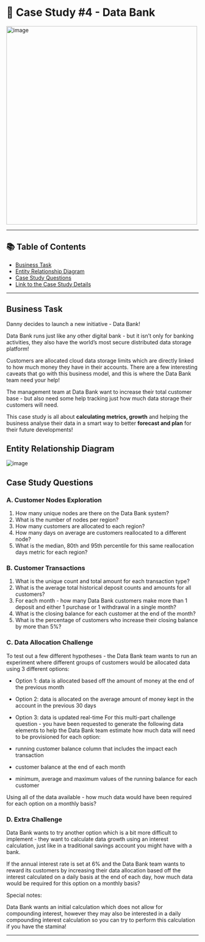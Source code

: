 # 🥑 Case Study #4 - Data Bank

<img src="https://8weeksqlchallenge.com/images/case-study-designs/4.png" width="500" height="520" alt="image">

***
## 📚 Table of Contents
- [Business Task](#business-task)
- [Entity Relationship Diagram](#entity-relationship-diagram)
- [Case Study Questions](#case-study-questions)
- [Link to the Case Study Details](https://8weeksqlchallenge.com/case-study-4/)
***
## Business Task
Danny decides to launch a new initiative - Data Bank!

Data Bank runs just like any other digital bank - but it isn’t only for banking activities, they also have the world’s most secure distributed data storage platform!

Customers are allocated cloud data storage limits which are directly linked to how much money they have in their accounts. There are a few interesting caveats that go with this business model, and this is where the Data Bank team need your help!

The management team at Data Bank want to increase their total customer base - but also need some help tracking just how much data storage their customers will need.

This case study is all about **calculating metrics, growth** and helping the business analyse their data in a smart way to better **forecast and plan** for their future developments!

## Entity Relationship Diagram

![image](https://scontent.fsgn4-1.fna.fbcdn.net/v/t1.15752-9/340855604_815344092916999_5704239398331201576_n.png?_nc_cat=101&ccb=1-7&_nc_sid=ae9488&_nc_ohc=QdORaTfaLbcAX9DHMMW&_nc_ht=scontent.fsgn4-1.fna&oh=03_AdTvofPm4SXUUieFqbjsbIaU0WQe5sJPCSQcii7UPtOzCQ&oe=645CD116)


## Case Study Questions
### **A. Customer Nodes Exploration**
1. How many unique nodes are there on the Data Bank system?
2. What is the number of nodes per region?
3. How many customers are allocated to each region?
4. How many days on average are customers reallocated to a different node?
5. What is the median, 80th and 95th percentile for this same reallocation days metric for each region?
### **B. Customer Transactions**
1. What is the unique count and total amount for each transaction type?
2. What is the average total historical deposit counts and amounts for all customers?
3. For each month - how many Data Bank customers make more than 1 deposit and either 1 purchase or 1 withdrawal in a single month?
4. What is the closing balance for each customer at the end of the month?
5. What is the percentage of customers who increase their closing balance by more than 5%?
### **C. Data Allocation Challenge**
To test out a few different hypotheses - the Data Bank team wants to run an experiment where different groups of customers would be allocated data using 3 different options:

* Option 1: data is allocated based off the amount of money at the end of the previous month
* Option 2: data is allocated on the average amount of money kept in the account in the previous 30 days
* Option 3: data is updated real-time
For this multi-part challenge question - you have been requested to generate the following data elements to help the Data Bank team estimate how much data will need to be provisioned for each option:

* running customer balance column that includes the impact each transaction
* customer balance at the end of each month
* minimum, average and maximum values of the running balance for each customer

Using all of the data available - how much data would have been required for each option on a monthly basis?

### **D. Extra Challenge**
Data Bank wants to try another option which is a bit more difficult to implement - they want to calculate data growth using an interest calculation, just like in a traditional savings account you might have with a bank.

If the annual interest rate is set at 6% and the Data Bank team wants to reward its customers by increasing their data allocation based off the interest calculated on a daily basis at the end of each day, how much data would be required for this option on a monthly basis?

Special notes:

Data Bank wants an initial calculation which does not allow for compounding interest, however they may also be interested in a daily compounding interest calculation so you can try to perform this calculation if you have the stamina!

***

